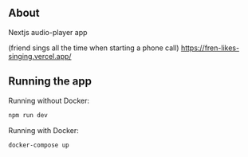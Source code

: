 ## About

  Nextjs audio-player app

  (friend sings all the time when starting a phone call)
  https://fren-likes-singing.vercel.app/



## Running the app

Running without Docker:

```bash
npm run dev
```

Running with Docker:

```bash
docker-compose up
```
